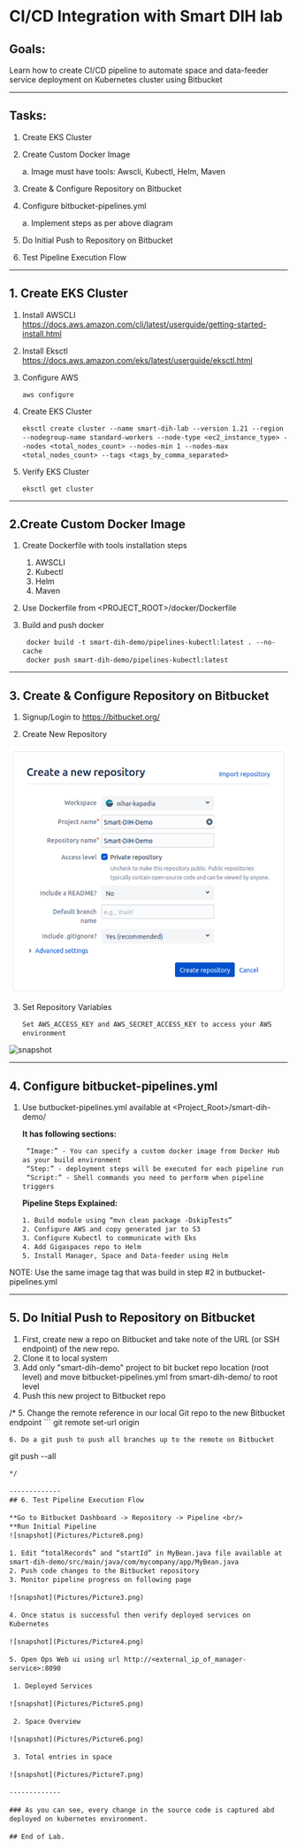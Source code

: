# CI/CD Integration with Smart DIH lab

## Goals:

Learn how to create CI/CD pipeline to automate space and data-feeder service deployment on Kubernetes cluster using Bitbucket

----------------

## Tasks:

1. Create EKS Cluster
2. Create Custom Docker Image

   a. Image must have tools: Awscli, Kubectl, Helm, Maven

3. Create & Configure Repository on Bitbucket

4. Configure bitbucket-pipelines.yml

   a. Implement steps as per above diagram

5. Do Initial Push to Repository on Bitbucket

6. Test Pipeline Execution Flow


----------------

## 1. Create EKS Cluster

1. Install AWSCLI </br> https://docs.aws.amazon.com/cli/latest/userguide/getting-started-install.html
2. Install Eksctl </br> https://docs.aws.amazon.com/eks/latest/userguide/eksctl.html
3. Configure AWS
    ``` 
    aws configure
    ```

4. Create EKS Cluster
    ``` 
    eksctl create cluster --name smart-dih-lab --version 1.21 --region --nodegroup-name standard-workers --node-type <ec2_instance_type> --nodes <total_nodes_count> --nodes-min 1 --nodes-max <total_nodes_count> --tags <tags_by_comma_separated>
    ```
5. Verify EKS Cluster
    ``` 
    eksctl get cluster
    ```

--------------

## 2.Create Custom Docker Image

1. Create Dockerfile with tools installation steps
   1. AWSCLI
   2. Kubectl
   3. Helm
   4. Maven

2. Use Dockerfile from <PROJECT_ROOT>/docker/Dockerfile 

3. Build and push docker
   ```
    docker build -t smart-dih-demo/pipelines-kubectl:latest . --no-cache
    docker push smart-dih-demo/pipelines-kubectl:latest
   ```

----------
## 3. Create & Configure Repository on Bitbucket

1. Signup/Login to https://bitbucket.org/

2. Create New Repository

![snapshot](Pictures/Picture1.png)

3. Set Repository Variables
    ```
   Set AWS_ACCESS_KEY and AWS_SECRET_ACCESS_KEY to access your AWS environment
   ```
![snapshot](Pictures/Picture2.png)

--------------
## 4. Configure bitbucket-pipelines.yml

1. Use butbucket-pipelines.yml available at <Project_Root>/smart-dih-demo/

   **It has following sections:**
   ```
    “Image:” - You can specify a custom docker image from Docker Hub as your build environment
    “Step:” - deployment steps will be executed for each pipeline run
    “Script:” - Shell commands you need to perform when pipeline triggers
    ```

   **Pipeline Steps Explained:**
    ```
    1. Build module using “mvn clean package -DskipTests”
    2. Configure AWS and copy generated jar to S3
    3. Configure Kubectl to communicate with Eks
    4. Add Gigaspaces repo to Helm
    5. Install Manager, Space and Data-feeder using Helm
    ```
NOTE: Use the same image tag that was build in step #2 in butbucket-pipelines.yml  

-----------------
## 5. Do Initial Push to Repository on Bitbucket

1. First, create new a repo on Bitbucket and take note of the URL (or SSH endpoint) of the new repo.
2. Clone it to local system
3. Add only "smart-dih-demo" project to bit bucket repo location (root level) and move bitbucket-pipelines.yml from smart-dih-demo/ to root level
4. Push this new project to Bitbucket repo

/*
5. Change the remote reference in our local Git repo to the new Bitbucket endpoint
    ```
   git remote set-url origin <BitBucket repo address>
   ```
6. Do a git push to push all branches up to the remote on Bitbucket
   ```
   git push --all
   ```
*/

-------------
## 6. Test Pipeline Execution Flow

**Go to Bitbucket Dashboard -> Repository -> Pipeline <br/>
**Run Initial Pipeline
![snapshot](Pictures/Picture8.png)

1. Edit “totalRecords” and “startId” in MyBean.java file available at smart-dih-demo/src/main/java/com/mycompany/app/MyBean.java
2. Push code changes to the Bitbucket repository
3. Monitor pipeline progress on following page

![snapshot](Pictures/Picture3.png)

4. Once status is successful then verify deployed services on Kubernetes

![snapshot](Pictures/Picture4.png)

5. Open Ops Web ui using url http://<external_ip_of_manager-service>:8090

    1. Deployed Services

   ![snapshot](Pictures/Picture5.png)

    2. Space Overview

   ![snapshot](Pictures/Picture6.png)

    3. Total entries in space

   ![snapshot](Pictures/Picture7.png)

-------------

### As you can see, every change in the source code is captured abd deployed on kubernetes environment.

## End of Lab.